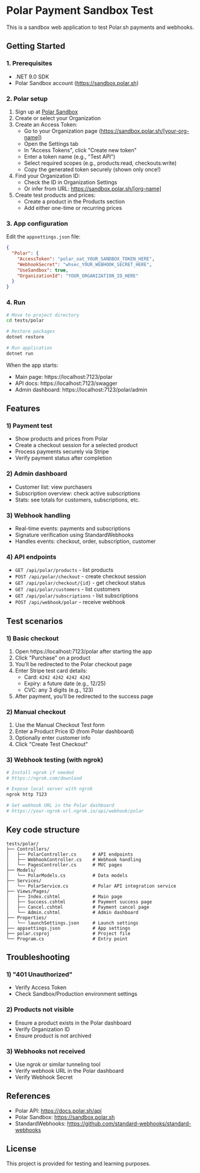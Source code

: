 # Polar Payment Sandbox Test

This is a sandbox web application to test Polar.sh payments and webhooks.

## Getting Started

### 1. Prerequisites

- .NET 9.0 SDK
- Polar Sandbox account (https://sandbox.polar.sh)

### 2. Polar setup

1. Sign up at [Polar Sandbox](https://sandbox.polar.sh)
2. Create or select your Organization
3. Create an Access Token:
   - Go to your Organization page (https://sandbox.polar.sh/[your-org-name])
   - Open the Settings tab
   - In "Access Tokens", click "Create new token"
   - Enter a token name (e.g., "Test API")
   - Select required scopes (e.g., products:read, checkouts:write)
   - Copy the generated token securely (shown only once!)
4. Find your Organization ID:
   - Check the ID in Organization Settings
   - Or infer from URL: https://sandbox.polar.sh/[org-name]
5. Create test products and prices:
   - Create a product in the Products section
   - Add either one-time or recurring prices

### 3. App configuration

Edit the `appsettings.json` file:

```json
{
  "Polar": {
    "AccessToken": "polar_oat_YOUR_SANDBOX_TOKEN_HERE",
    "WebhookSecret": "whsec_YOUR_WEBHOOK_SECRET_HERE",
    "UseSandbox": true,
    "OrganizationId": "YOUR_ORGANIZATION_ID_HERE"
  }
}
```

### 4. Run

```bash
# Move to project directory
cd tests/polar

# Restore packages
dotnet restore

# Run application
dotnet run
```

When the app starts:
- Main page: https://localhost:7123/polar
- API docs: https://localhost:7123/swagger
- Admin dashboard: https://localhost:7123/polar/admin

## Features

### 1) Payment test
- Show products and prices from Polar
- Create a checkout session for a selected product
- Process payments securely via Stripe
- Verify payment status after completion

### 2) Admin dashboard
- Customer list: view purchasers
- Subscription overview: check active subscriptions
- Stats: see totals for customers, subscriptions, etc.

### 3) Webhook handling
- Real-time events: payments and subscriptions
- Signature verification using StandardWebhooks
- Handles events: checkout, order, subscription, customer

### 4) API endpoints
- `GET /api/polar/products` - list products
- `POST /api/polar/checkout` - create checkout session
- `GET /api/polar/checkout/{id}` - get checkout status
- `GET /api/polar/customers` - list customers
- `GET /api/polar/subscriptions` - list subscriptions
- `POST /api/webhook/polar` - receive webhook


## Test scenarios

### 1) Basic checkout
1. Open https://localhost:7123/polar after starting the app
2. Click "Purchase" on a product
3. You’ll be redirected to the Polar checkout page
4. Enter Stripe test card details:
   - Card: `4242 4242 4242 4242`
   - Expiry: a future date (e.g., 12/25)
   - CVC: any 3 digits (e.g., 123)
5. After payment, you’ll be redirected to the success page

### 2) Manual checkout
1. Use the Manual Checkout Test form
2. Enter a Product Price ID (from Polar dashboard)
3. Optionally enter customer info
4. Click "Create Test Checkout"

### 3) Webhook testing (with ngrok)
```bash
# Install ngrok if needed
# https://ngrok.com/download

# Expose local server with ngrok
ngrok http 7123

# Set webhook URL in the Polar dashboard
# https://your-ngrok-url.ngrok.io/api/webhook/polar
```

## Key code structure

```
tests/polar/
├── Controllers/
│   ├── PolarController.cs      # API endpoints
│   ├── WebhookController.cs    # Webhook handling
│   └── PagesController.cs      # MVC pages
├── Models/
│   └── PolarModels.cs          # Data models
├── Services/
│   └── PolarService.cs         # Polar API integration service
├── Views/Pages/
│   ├── Index.cshtml            # Main page
│   ├── Success.cshtml          # Payment success page
│   ├── Cancel.cshtml           # Payment cancel page
│   └── Admin.cshtml            # Admin dashboard
├── Properties/
│   └── launchSettings.json     # Launch settings
├── appsettings.json            # App settings
├── polar.csproj                # Project file
└── Program.cs                  # Entry point
```

## Troubleshooting

### 1) "401 Unauthorized"
- Verify Access Token
- Check Sandbox/Production environment settings

### 2) Products not visible
- Ensure a product exists in the Polar dashboard
- Verify Organization ID
- Ensure product is not archived

### 3) Webhooks not received
- Use ngrok or similar tunneling tool
- Verify webhook URL in the Polar dashboard
- Verify Webhook Secret

## References

- Polar API: https://docs.polar.sh/api
- Polar Sandbox: https://sandbox.polar.sh
- StandardWebhooks: https://github.com/standard-webhooks/standard-webhooks

## License

This project is provided for testing and learning purposes.

